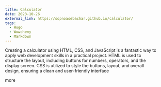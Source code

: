 ```yaml
---
title: Calculator
date: 2023-10-26
external_link: https://sopnoasebachar.github.io/calculator/
tags:
  - Hugo
  - Wowchemy
  - Markdown
---
```


Creating a calculator using HTML, CSS, and JavaScript is a fantastic way to
apply web development skills in a practical project. HTML is used to structure
the layout, including buttons for numbers, operators, and the display screen.
CSS is utilized to style the buttons, layout, and overall design, ensuring a
clean and user-friendly interface

more

